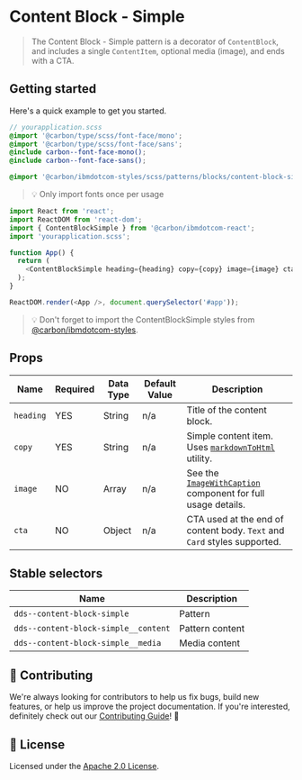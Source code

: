 # Content Block - Simple

> The Content Block - Simple pattern is a decorator of `ContentBlock`, and
> includes a single `ContentItem`, optional media (image), and ends with a CTA.

## Getting started

Here's a quick example to get you started.

```scss
// yourapplication.scss
@import '@carbon/type/scss/font-face/mono';
@import '@carbon/type/scss/font-face/sans';
@include carbon--font-face-mono();
@include carbon--font-face-sans();

@import '@carbon/ibmdotcom-styles/scss/patterns/blocks/content-block-simple/index';
```

> 💡 Only import fonts once per usage

```javascript
import React from 'react';
import ReactDOM from 'react-dom';
import { ContentBlockSimple } from '@carbon/ibmdotcom-react';
import 'yourapplication.scss';

function App() {
  return (
    <ContentBlockSimple heading={heading} copy={copy} image={image} cta={cta} />
  );
}

ReactDOM.render(<App />, document.querySelector('#app'));
```

> 💡 Don't forget to import the ContentBlockSimple styles from
> [@carbon/ibmdotcom-styles](https://github.com/carbon-design-system/ibm-dotcom-library/blob/master/packages/styles).

## Props

| Name      | Required | Data Type | Default Value | Description                                                                                                                                                                           |
| --------- | -------- | --------- | ------------- | ------------------------------------------------------------------------------------------------------------------------------------------------------------------------------------- |
| `heading` | YES      | String    | n/a           | Title of the content block.                                                                                                                                                           |
| `copy`    | YES      | String    | n/a           | Simple content item. Uses [`markdownToHtml`](https://github.com/carbon-design-system/ibm-dotcom-library/tree/master/packages/utilities/src/utilities/markdownToHtml) utility.         |
| `image`   | NO       | Array     | n/a           | See the [`ImageWithCaption`](https://github.com/carbon-design-system/ibm-dotcom-library/tree/master/packages/react/src/components/ImageWithCaption) component for full usage details. |
| `cta`     | NO       | Object    | n/a           | CTA used at the end of content body. `Text` and `Card` styles supported.                                                                                                              |

## Stable selectors

| Name                                 | Description     |
| ------------------------------------ | --------------- |
| `dds--content-block-simple`          | Pattern         |
| `dds--content-block-simple__content` | Pattern content |
| `dds--content-block-simple__media`   | Media content   |

## 🙌 Contributing

We're always looking for contributors to help us fix bugs, build new features,
or help us improve the project documentation. If you're interested, definitely
check out our
[Contributing Guide](https://github.com/carbon-design-system/ibm-dotcom-library/blob/master/.github/CONTRIBUTING.md)!
👀

## 📝 License

Licensed under the
[Apache 2.0 License](https://github.com/carbon-design-system/ibm-dotcom-library/blob/master/LICENSE).
